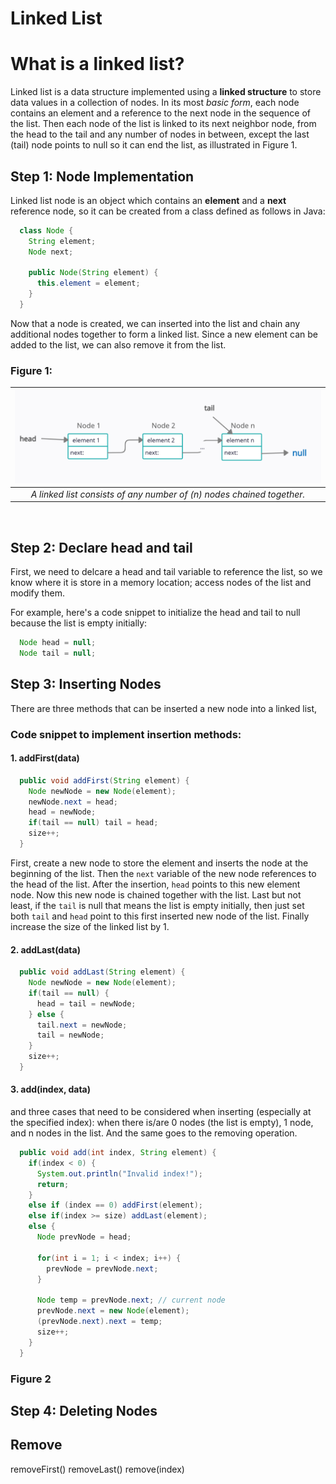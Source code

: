 # Linked List 
# What is a linked list?

Linked list is a data structure implemented using a **linked structure** to store data values in a collection of nodes. In its most *basic form*, each node contains an element and a reference to the next node in the sequence of the list. Then each node of the list is linked to its next neighbor node, from the head to the tail and any number of nodes in between, except the last (tail) node points to null so it can end the list, as illustrated in Figure 1. 

## Step 1: Node Implementation

Linked list node is an object which contains an **element** and a **next** reference node, so it can be created from a class defined as follows in Java:

```java
  class Node {
    String element;
    Node next;
    
    public Node(String element) {
      this.element = element;
    }
  }
```
  
Now that a node is created, we can inserted into the list and chain any additional nodes together to form a linked list. Since a new element can be added to the list, we can also remove it from the list. 



### Figure 1:
| ![singly linked list diagram](/data-structure/assets/images/figure26.7_linked_list.PNG) |
|:--:|
| *A linked list consists of any number of (n) nodes chained together.* |
<br>


## Step 2: Declare head and tail

First, we need to delcare a head and tail variable to reference the list, so we know where it is store in a memory location; access nodes of the list and modify them.

For example, here's a code snippet to initialize the head and tail to null because the list is empty initially:
```java
  Node head = null;
  Node tail = null;
```


## Step 3: Inserting Nodes 

There are three methods that can be inserted a new node into a linked list,

### Code snippet to implement insertion methods:
#### 1. addFirst(data)
```java
  public void addFirst(String element) {
    Node newNode = new Node(element);
    newNode.next = head;
    head = newNode;
    if(tail == null) tail = head;
    size++;
  }
```
First, create a new node to store the element and inserts the node at the beginning of the list. Then the `next` variable of the new node references to the head of the list. After the insertion, `head` points to this new element node. Now this new node is chained together with the list. Last but not least, if the `tail` is null that means the list is empty initially, then just set both `tail` and `head` point to this first inserted new node of the list. Finally increase the size of the linked list by 1.

#### 2. addLast(data)
```java
  public void addLast(String element) {
    Node newNode = new Node(element);
    if(tail == null) {
      head = tail = newNode;
    } else {
      tail.next = newNode;
      tail = newNode;
    }
    size++;
  }
```

#### 3. add(index, data)
and three cases that need to be considered when inserting (especially at the specified index): when there is/are 0 nodes (the list is empty), 1 node, and n nodes in the list. And the same goes to the removing operation. 

```java
  public void add(int index, String element) {
    if(index < 0) {
      System.out.println("Invalid index!");
      return;
    } 
    else if (index == 0) addFirst(element);
    else if(index >= size) addLast(element);
    else {
      Node prevNode = head;
      
      for(int i = 1; i < index; i++) {
        prevNode = prevNode.next;
      }
      
      Node temp = prevNode.next; // current node 
      prevNode.next = new Node(element);
      (prevNode.next).next = temp;
      size++;
    }
  }
```

### Figure 2


## Step 4: Deleting Nodes

## Remove
removeFirst()
removeLast()
remove(index)
